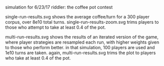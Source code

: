 simulation for 6/23/17 riddler: the coffee pot contest

single-run-results.svg shows the average coffee/turn for a 300 player corpus, over 8e10 total turns. single-run-results-zoom.svg trims players to those who attempt to take at least 0.4 of the pot.

multi-run-results.svg shows the results of an iterated version of the game, where player strategies are resampled each run, with higher weights given to those who perform better. in that simulation, 100 players are used and 1e10 turns are taken. again, multi-run-results.svg trims the plot to players who take at least 0.4 of the pot.
